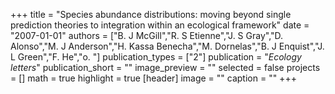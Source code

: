 +++
title = "Species abundance distributions: moving beyond single prediction theories to integration within an ecological framework"
date = "2007-01-01"
authors = ["B. J McGill","R. S Etienne","J. S Gray","D. Alonso","M. J Anderson","H. Kassa Benecha","M. Dornelas","B. J Enquist","J. L Green","F. He","o. "]
publication_types = ["2"]
publication = "_Ecology letters_"
publication_short = ""
image_preview = ""
selected = false
projects = []
math = true
highlight = true
[header]
image = ""
caption = ""
+++


